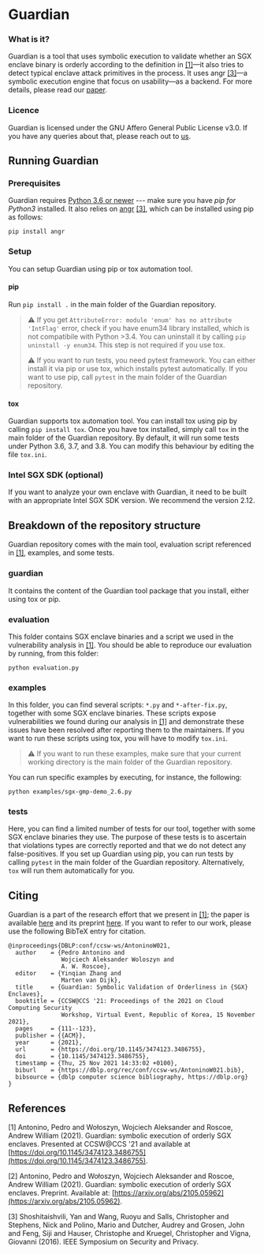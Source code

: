 # Guardian

### What is it?

Guardian is a tool that uses symbolic execution to validate
whether an SGX enclave binary is orderly according to the definition in [[1]](#1)—it also tries
to detect typical enclave attack primitives in the process. It uses angr [[3]](#3)—a symbolic
execution engine that focus on usability—as a backend. For more details, please read our [paper](https://doi.org/10.1145/3474123.3486755).

### Licence

Guardian is licensed under the GNU Affero General Public License v3.0. If you have any queries about that, please reach out to [us](mailto:research@tbtl.com).

## Running Guardian

### Prerequisites

Guardian requires [Python 3.6 or newer](https://docs.python.org/3/using/index.html) --- make sure you have *pip for Python3* installed. It also relies on [angr](https://github.com/angr/angr) [[3]](#3), which can be installed using pip as follows:

`pip install angr`

### Setup

You can setup Guardian using pip or tox automation tool.

#### pip

Run `pip install .` in the main folder of the Guardian repository.
> :warning: If you get `AttributeError: module 'enum' has no attribute 'IntFlag'` error, check if you have enum34 library installed, which is not compatibile with Python >3.4. You can uninstall it by calling `pip uninstall -y enum34`. This step is not required if you use tox.
> 
> :warning: If you want to run tests, you need pytest framework. You can either install it via pip or use tox, which installs pytest automatically. If you want to use pip, call `pytest` in the main folder of the Guardian repository.

#### tox

Guardian supports tox automation tool. You can install tox using pip by calling `pip install tox`. Once you have tox installed, simply call `tox` in the main folder of the Guardian repository. By default, it will run some tests under Python 3.6, 3.7, and 3.8. You can modify this behaviour by editing the file `tox.ini`.

### Intel SGX SDK (optional)

If you want to analyze your own enclave with Guardian, it need to be built with an appropriate Intel SGX SDK version. We recommend the version 2.12.

## Breakdown of the repository structure

Guardian repository comes with the main tool, evaluation script referenced in [[1]](#1), examples, and some tests.

### guardian

It contains the content of the Guardian tool package that you install, either using tox or pip.

### evaluation

This folder contains SGX enclave binaries and a script we used in the vulnerability analysis in [[1]](#1). You should be able to reproduce our evaluation by running, from this folder:

`python evaluation.py`

### examples

In this folder, you can find several scripts: `*.py` and `*-after-fix.py`, together with some SGX enclave binaries. These scripts expose vulnerabilities we found during our analysis in [[1]](#1) and demonstrate these issues have been resolved after reporting them to the maintainers. If you want to run these scripts using tox, you will have to modify `tox.ini`.
> :warning: If you want to run these examples, make sure that your current working directory is the main folder of the Guardian repository.

You can run specific examples by executing, for instance, the following:

`python examples/sgx-gmp-demo_2.6.py`

### tests

Here, you can find a limited number of tests for our tool, together with some SGX enclave binaries they use. The purpose of these tests is to ascertain that violations types are correctly reported and that we do not detect any false-positives. If you set up Guardian using pip, you can run tests by calling `pytest` in the main folder of the Guardian repository. Alternatively, `tox` will run them automatically for you.

## Citing

Guardian is a part of the research effort that we present in [[1]](#1); the paper is available [here](https://doi.org/10.1145/3474123.3486755) and its preprint [here](https://arxiv.org/abs/2105.05962). If you want to refer to our work, please use the following BibTeX entry for citation.

```
@inproceedings{DBLP:conf/ccsw-ws/AntoninoW021,
  author    = {Pedro Antonino and
               Wojciech Aleksander Woloszyn and
               A. W. Roscoe},
  editor    = {Yinqian Zhang and
               Marten van Dijk},
  title     = {Guardian: Symbolic Validation of Orderliness in {SGX} Enclaves},
  booktitle = {CCSW@CCS '21: Proceedings of the 2021 on Cloud Computing Security
               Workshop, Virtual Event, Republic of Korea, 15 November 2021},
  pages     = {111--123},
  publisher = {{ACM}},
  year      = {2021},
  url       = {https://doi.org/10.1145/3474123.3486755},
  doi       = {10.1145/3474123.3486755},
  timestamp = {Thu, 25 Nov 2021 14:33:02 +0100},
  biburl    = {https://dblp.org/rec/conf/ccsw-ws/AntoninoW021.bib},
  bibsource = {dblp computer science bibliography, https://dblp.org}
}
```

## References

<a id="1">[1]</a> Antonino, Pedro and Wołoszyn, Wojciech Aleksander and Roscoe, Andrew William (2021). 
Guardian: symbolic execution of orderly SGX enclaves. Presented at CCSW@CCS '21 and
available at [https://doi.org/10.1145/3474123.3486755](https://doi.org/10.1145/3474123.3486755).


<a id="2">[2]</a> Antonino, Pedro and Wołoszyn, Wojciech Aleksander and Roscoe, Andrew William (2021). Guardian: symbolic execution of orderly SGX enclaves. Preprint.
Available at: [https://arxiv.org/abs/2105.05962](https://arxiv.org/abs/2105.05962).

<a id="3">[3]</a> Shoshitaishvili, Yan and Wang, Ruoyu and Salls, Christopher and Stephens, Nick and Polino, Mario and Dutcher, Audrey and Grosen, John and Feng, Siji and Hauser, Christophe and Kruegel, Christopher and Vigna, Giovanni (2016). IEEE Symposium on Security and Privacy.
